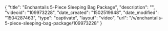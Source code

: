 {
    "title": "Enchantails 5-Piece Sleeping Bag Package",
    "description": "",
    "videoid": "109973228",
    "date_created": "1502519648",
    "date_modified": "1504287463",
    "type": "captivate",
    "layout": "video",
    "url": "\/v\/enchantails-5-piece-sleeping-bag-package\/109973228"
}